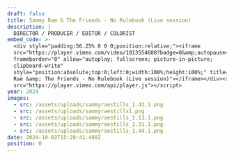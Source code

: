 ```yaml
---
draft: false
title: Sammy Rae & The Friends - No Rulebook (Live session)
description: |
  DIRECTOR / PRODUCER / EDITOR / COLORIST
embed_code: >-
  <div style="padding:56.25% 0 0 0;position:relative;"><iframe
  src="https://player.vimeo.com/video/1013554608?badge=0&amp;autopause=0&amp;player_id=0&amp;app_id=58479"
  frameborder="0" allow="autoplay; fullscreen; picture-in-picture;
  clipboard-write"
  style="position:absolute;top:0;left:0;width:100%;height:100%;" title="Sammy
  Rae &amp; The Friends - No Rulebook (Live session)"></iframe></div><script
  src="https://player.vimeo.com/api/player.js"></script>
year: 2024
images:
  - src: /assets/uploads/sammyraestills_1.43.1.png
  - src: /assets/uploads/sammyraestills1.png
  - src: /assets/uploads/sammyraestills_1.13.1.png
  - src: /assets/uploads/sammyraestills_1.31.1.png
  - src: /assets/uploads/sammyraestills_1.44.1.png
date: 2024-10-02T15:28:41.488Z
position: 0
---
```


